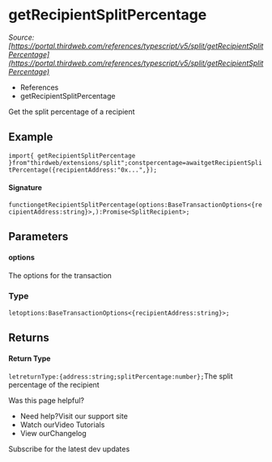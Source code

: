 # getRecipientSplitPercentage

*Source: [https://portal.thirdweb.com/references/typescript/v5/split/getRecipientSplitPercentage](https://portal.thirdweb.com/references/typescript/v5/split/getRecipientSplitPercentage)*

* References
* getRecipientSplitPercentage

Get the split percentage of a recipient

## Example

`import{ getRecipientSplitPercentage }from"thirdweb/extensions/split";constpercentage=awaitgetRecipientSplitPercentage({recipientAddress:"0x...",});`
#### Signature

`functiongetRecipientSplitPercentage(options:BaseTransactionOptions<{recipientAddress:string}>,):Promise<SplitRecipient>;`
## Parameters

#### options

The options for the transaction

### Type

`letoptions:BaseTransactionOptions<{recipientAddress:string}>;`
## Returns

#### Return Type

`letreturnType:{address:string;splitPercentage:number};`The split percentage of the recipient

Was this page helpful?

* Need help?Visit our support site
* Watch ourVideo Tutorials
* View ourChangelog

Subscribe for the latest dev updates

